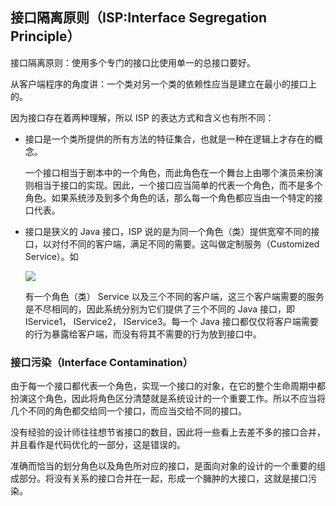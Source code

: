 ## 接口隔离原则（ISP:Interface Segregation Principle） ##

接口隔离原则：使用多个专门的接口比使用单一的总接口要好。

从客户端程序的角度讲：一个类对另一个类的依赖性应当是建立在最小的接口上的。

因为接口存在着两种理解，所以 ISP 的表达方式和含义也有所不同：

* 接口是一个类所提供的所有方法的特征集合，也就是一种在逻辑上才存在的概念。

	一个接口相当于剧本中的一个角色，而此角色在一个舞台上由哪个演员来扮演则相当于接口的实现。因此，一个接口应当简单的代表一个角色，而不是多个角色。如果系统涉及到多个角色的话，那么每一个角色都应当由一个特定的接口代表。

* 接口是狭义的 Java 接口，ISP 说的是为同一个角色（类）提供宽窄不同的接口，以对付不同的客户端，满足不同的需要。这叫做定制服务（Customized Service）。如 

	![](http://imgsrc.baidu.com/forum/w%3D580/sign=36f2123bac18972ba33a00c2d6cc7b9d/d1df8d3533fa828b40fab3ccfa1f4134960a5a21.jpg)

	有一个角色（类） Service 以及三个不同的客户端，这三个客户端需要的服务是不尽相同的，因此系统分别为它们提供了三个不同的 Java 接口，即 IService1， IService2， IService3。每一个 Java 接口都仅仅将客户端需要的行为暴露给客户端，而没有将其不需要的行为放到接口中。


### 接口污染（Interface Contamination） ###

由于每一个接口都代表一个角色，实现一个接口的对象，在它的整个生命周期中都扮演这个角色，因此将角色区分清楚就是系统设计的一个重要工作。所以不应当将几个不同的角色都交给同一个接口，而应当交给不同的接口。

没有经验的设计师往往想节省接口的数目，因此将一些看上去差不多的接口合并，并且看作是代码优化的一部分，这是错误的。

准确而恰当的划分角色以及角色所对应的接口，是面向对象的设计的一个重要的组成部分。将没有关系的接口合并在一起，形成一个臃肿的大接口，这就是接口污染。
